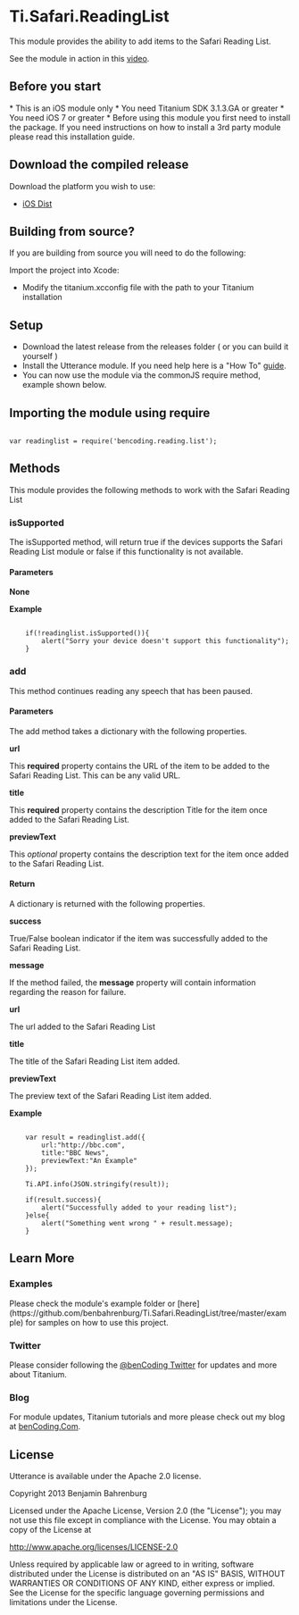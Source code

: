 <h1>Ti.Safari.ReadingList</h1>

This module provides the ability to add items to the Safari Reading List.

See the module in action in this [video](https://www.youtube.com/watch?v=MwCS8Vk_Lec).


<h2>Before you start</h2>
* This is an iOS module only
* You need Titanium SDK 3.1.3.GA or greater
* You need iOS 7 or greater
* Before using this module you first need to install the package. If you need instructions on how to install a 3rd party module please read this installation guide.

<h2>Download the compiled release</h2>

Download the platform you wish to use:

* [iOS Dist](https://github.com/benbahrenburg/Ti.Safari.ReadingList/tree/master/dist)

<h2>Building from source?</h2>

If you are building from source you will need to do the following:

Import the project into Xcode:

* Modify the titanium.xcconfig file with the path to your Titanium installation


<h2>Setup</h2>

* Download the latest release from the releases folder ( or you can build it yourself )
* Install the Utterance module. If you need help here is a "How To" [guide](https://wiki.appcelerator.org/display/guides/Configuring+Apps+to+Use+Modules). 
* You can now use the module via the commonJS require method, example shown below.

<h2>Importing the module using require</h2>
<pre><code>
var readinglist = require('bencoding.reading.list');
</code></pre>

<h2>Methods</h2>
This module provides the following methods to work with the Safari Reading List

<h3>isSupported</h3>

The isSupported method, will return true if the devices supports the Safari Reading List module or false if this functionality is not available.

<h4>Parameters</h4> 

<b>None</b> 

<b>Example</b>
<pre><code>
	if(!readinglist.isSupported()){
		alert("Sorry your device doesn't support this functionality");
	}
</code></pre>


<h3>add</h3>

This method continues reading any speech that has been paused.

<h4>Parameters</h4> 

The add method takes a dictionary with the following properties.


<b>url</b>

This <b>required</b> property contains the URL of the item to be added to the Safari Reading List. This can be any valid URL.

<b>title</b>

This <b>required</b> property contains the description Title for the item once added to the Safari Reading List.

<b>previewText</b>

This <i>optional</i> property contains the description text for the item once added to the Safari Reading List.

<h4>Return</h4> 

A dictionary is returned with the following properties.

<b>success</b>

True/False boolean indicator if the item was successfully added to the Safari Reading List.

<b>message</b>

If the method failed, the <b>message</b> property will contain information regarding the reason for failure.

<b>url</b>

The url added to the Safari Reading List

<b>title</b>

The title of the Safari Reading List item added.

<b>previewText</b>

The preview text of the Safari Reading List item added.

<b>Example</b>
<pre><code>
	var result = readinglist.add({
		url:"http://bbc.com",
		title:"BBC News",
		previewText:"An Example"
	});

	Ti.API.info(JSON.stringify(result));
	
	if(result.success){
		alert("Successfully added to your reading list");
	}else{
		alert("Something went wrong " + result.message);
	}
</code></pre>


<h2>Learn More</h2>

<h3>Examples</h3>
Please check the module's example folder or [here](https://github.com/benbahrenburg/Ti.Safari.ReadingList/tree/master/example) for samples on how to use this project.

<h3>Twitter</h3>

Please consider following the [@benCoding Twitter](http://www.twitter.com/benCoding) for updates 
and more about Titanium.

<h3>Blog</h3>

For module updates, Titanium tutorials and more please check out my blog at [benCoding.Com](http://benCoding.com).

<h2>License</h2>
Utterance is available under the Apache 2.0 license.

Copyright 2013 Benjamin Bahrenburg

Licensed under the Apache License, Version 2.0 (the "License");
you may not use this file except in compliance with the License.
You may obtain a copy of the License at

   http://www.apache.org/licenses/LICENSE-2.0

Unless required by applicable law or agreed to in writing, software
distributed under the License is distributed on an "AS IS" BASIS,
WITHOUT WARRANTIES OR CONDITIONS OF ANY KIND, either express or implied.
See the License for the specific language governing permissions and
limitations under the License.
